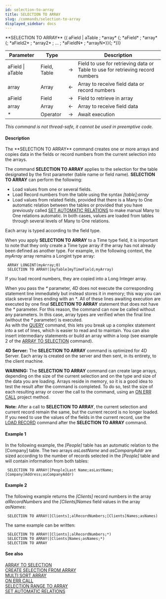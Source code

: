 ```yaml
---
id: selection-to-array
title: SELECTION TO ARRAY
slug: /commands/selection-to-array
displayed_sidebar: docs
---
```


<!--REF #_command_.SELECTION TO ARRAY.Syntax-->**SELECTION TO ARRAY** {( aField | aTable ; *array* {; *aField* ; *array* {; *aField2* ; *array2* ; ... ; *aFieldN* ; *arrayN*}}{; *})}<!-- END REF-->
<!--REF #_command_.SELECTION TO ARRAY.Params-->
| Parameter | Type |  | Description |
| --- | --- | --- | --- |
| aField &#124; aTable | Field, Table | &#8594;  | Field to use for retrieving data or Table to use for retrieving record numbers |
| array | Array | &#8592; | Array to receive field data or record numbers |
| aField | Field | &#8594;  | Field to retrieve in array |
| array | Array | &#8592; | Array to receive field data |
| * | Operator | &#8594;  | Await execution |

<!-- END REF-->

*This command is not thread-safe, it cannot be used in preemptive code.*


#### Description 

<!--REF #_command_.SELECTION TO ARRAY.Summary-->The **SELECTION TO ARRAY** command creates one or more arrays and copies data in the fields or record numbers from the current selection into the arrays.<!-- END REF-->

The command **SELECTION TO ARRAY** applies to the selection for the table designated by the first parameter (table name or field name). **SELECTION TO ARRAY** can perform the following:

* Load values from one or several fields.
* Load Record numbers from the table using the syntax *\[table\];array*
* Load values from related fields, provided that there is a Many to One automatic relation between the tables or provided that you have previously called [SET AUTOMATIC RELATIONS](set-automatic-relations.md) to make manual Many to One relations automatic. In both cases, values are loaded from tables through several levels of Many to One relations.

Each array is typed according to the field type. 

When you apply **SELECTION TO ARRAY** to a Time type field, it is important to note that they only create a Time type array if the array has not already been defined as another type. For example, in the following context, the *myArray* array remains a Longint type array:  

```4d
 ARRAY LONGINT(myArray;0)
 SELECTION TO ARRAY([myTable]myTimeField;myArray)
```

If you load record numbers, they are copied into a Long Integer array.

When you pass the *\** parameter, 4D does not execute the corresponding statement line immediately but instead stores it in memory; this way you can stack several lines ending with an *\**. All of these lines awaiting execution are executed by one final **SELECTION TO ARRAY** statement that does not have the *\** parameter. For this reason, the command can now be called without any parameters. In this case, array types are verified when the final line (without the *\** parameter) is executed.   
As with the [QUERY](query.md) command, this lets you break up a complex statement into a set of lines, which is easier to read and to maintain. You can also insert intermediary statements or build an array within a loop (see example 2 of the [ARRAY TO SELECTION](array-to-selection.md) command). 

**4D Server:** The **SELECTION TO ARRAY** command is optimized for 4D Server. Each array is created on the server and then sent, in its entirety, to the client machine.

**WARNING:** The **SELECTION TO ARRAY** command can create large arrays, depending on the size of the current selection and on the type and size of the data you are loading. Arrays reside in memory, so it is a good idea to test the result after the command is completed. To do so, test the size of each resulting array or cover the call to the command, using an [ON ERR CALL](on-err-call.md) project method.

**Note:** After a call to **SELECTION TO ARRAY**, the current selection and current record remain the same, but the current record is no longer loaded. If you need to use the values of the fields in the current record, use the [LOAD RECORD](load-record.md) command after the **SELECTION TO ARRAY** command.

#### Example 1 

In the following example, the *\[People\]* table has an automatic relation to the \[Company\] table. The two arrays *asLastName* and *asCompanyAddr* are sized according to the number of records selected in the *\[People\]* table and will contain information from both tables:

```4d
 SELECTION TO ARRAY([People]Last Name;asLastName;[Company]Address;asCompanyAddr)
```

#### Example 2 

The following example returns the *\[Clients\]* record numbers in the array *alRecordNumbers* and the *\[Clients\]Names* field values in the array *asNames*:

```4d
 SELECTION TO ARRAY([Clients];alRecordNumbers;[Clients]Names;asNames)
```

The same example can be written:

```4d
 SELECTION TO ARRAY([Clients];alRecordNumbers;*)
 SELECTION TO ARRAY([Clients]Names;asNames;*)
 SELECTION TO ARRAY
```

#### See also 

[ARRAY TO SELECTION](array-to-selection.md)  
[CREATE SELECTION FROM ARRAY](create-selection-from-array.md)  
[MULTI SORT ARRAY](multi-sort-array.md)  
[ON ERR CALL](on-err-call.md)  
[SELECTION RANGE TO ARRAY](selection-range-to-array.md)  
[SET AUTOMATIC RELATIONS](set-automatic-relations.md)  